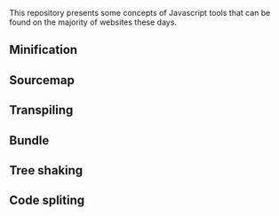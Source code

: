 This repository presents some concepts of Javascript tools that can be found on the majority of websites these days.


## Minification
## Sourcemap
## Transpiling
## Bundle
## Tree shaking
## Code spliting